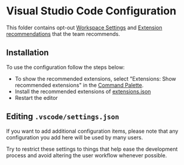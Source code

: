 # Visual Studio Code Configuration

This folder contains opt-out [Workspace Settings](https://code.visualstudio.com/docs/getstarted/settings)
and [Extension recommendations](https://code.visualstudio.com/docs/editor/extension-gallery#_workspace-recommended-extensions)
that the team recommends.

## Installation

To use the configuration follow the steps below:

- To show the recommended extensions, select "Extensions: Show recommended extensions"
  in the [Command Palette](https://code.visualstudio.com/docs/getstarted/userinterface#_command-palette).
- Install the recommended extensions of [extensions.json](extensions.json)
- Restart the editor

## Editing `.vscode/settings.json`

If you want to add additional configuration items, please note that any configuration you
add here will be used by many users.

Try to restrict these settings to things that help ease the development process and
avoid altering the user workflow whenever possible.
